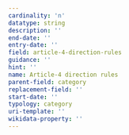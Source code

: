 ```yaml
---
cardinality: 'n'
datatype: string
description: ''
end-date: ''
entry-date: ''
field: article-4-direction-rules
guidance: ''
hint: ''
name: Article-4 direction rules
parent-field: category
replacement-field: ''
start-date: ''
typology: category
uri-template: ''
wikidata-property: ''
---
```

